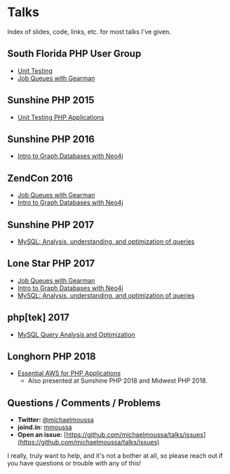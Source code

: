 # Talks
Index of slides, code, links, etc. for most talks I've given.

## South Florida PHP User Group
* [Unit Testing](unit-testing/soflophp)
* [Job Queues with Gearman](gearman/soflophp)

## Sunshine PHP 2015
* [Unit Testing PHP Applications](unit-testing/ssp2015)

## Sunshine PHP 2016
* [Intro to Graph Databases with Neo4j](intro-to-graph-databases-with-neo4j/ssp2016)

## ZendCon 2016
* [Job Queues with Gearman](gearman/zendcon2016/ZendCon2016-Job-Queues-with-Gearman-16x9.pdf)
* [Intro to Graph Databases with Neo4j](intro-to-graph-databases-with-neo4j/zendcon2016)

## Sunshine PHP 2017
* [MySQL: Analysis, understanding, and optimization of queries](mysql-query-optimization/ssp2017)

## Lone Star PHP 2017
* [Job Queues with Gearman](gearman/lonestar2017/LoneStar2017-Job-Queues-with-Gearman-16x9.pdf)
* [Intro to Graph Databases with Neo4j](intro-to-graph-databases-with-neo4j/lonestar2017)
* [MySQL: Analysis, understanding, and optimization of queries](mysql-query-optimization/lonestar2017)

## php[tek] 2017
* [MySQL Query Analysis and Optimization](mysql-query-optimization/phptek2017)

## Longhorn PHP 2018
* [Essential AWS for PHP Applications](essential-aws-for-php-applications/longhorn2018)
  * Also presented at Sunshine PHP 2018 and Midwest PHP 2018.

## Questions / Comments / Problems
* **Twitter:** [@michaelmoussa](https://twitter.com/michaelmoussa)
* **joind.in:** [mmoussa](https://joind.in/user/mmoussa)
* **Open an issue:** [https://github.com/michaelmoussa/talks/issues](https://github.com/michaelmoussa/talks/issues)

I really, truly want to help, and it's not a bother at all, so please reach out if you have questions or trouble with any of this!
